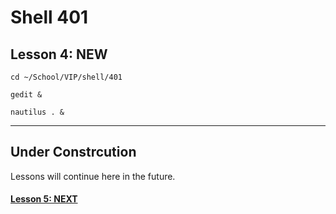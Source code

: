 # Shell 401
## Lesson 4: NEW

`cd ~/School/VIP/shell/401`

`gedit &`

`nautilus . &`

___

## Under Constrcution
Lessons will continue here in the future.

#### [Lesson 5: NEXT](https://github.com/inkVerb/vip/blob/master/401-shell/Lesson-05.md)

